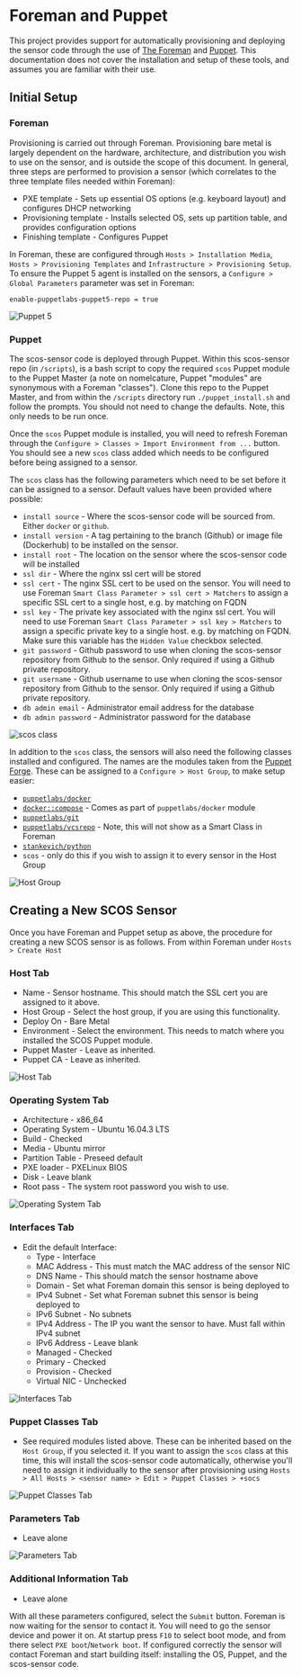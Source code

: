 # Foreman and Puppet
This project provides support for automatically provisioning and deploying the sensor code through the use of [The Foreman](https://www.theforeman.org) and [Puppet](https://puppet.com). This documentation does not cover the installation and setup of these tools, and assumes you are familiar with their use.

## Initial Setup

### Foreman

Provisioning is carried out through Foreman. Provisioning bare metal is largely dependent on the hardware, architecture, and distribution you wish to use on the sensor, and is outside the scope of this document. In general, three steps are performed to provision a sensor (which correlates to the three template files needed within Foreman):

* PXE template - Sets up essential OS options (e.g. keyboard layout) and configures DHCP networking
* Provisioning template - Installs selected OS, sets up partition table, and provides configuration options
* Finishing template - Configures Puppet

In Foreman, these are configured through `Hosts > Installation Media`, `Hosts > Provisioning Templates` and `Infrastructure > Provisioning Setup`. To ensure the Puppet 5 agent is installed on the sensors, a `Configure > Global Parameters` parameter was set in Foreman:

`enable-puppetlabs-puppet5-repo = true`

![Puppet 5](/docs/img/foreman_puppet5_parameter.png?raw=true)

### Puppet

The scos-sensor code is deployed through Puppet. Within this scos-sensor repo (in `/scripts`), is a bash script to copy the required `scos` Puppet module to the Puppet Master (a note on nomelcature, Puppet "modules" are synonymous with a Foreman "classes"). Clone this repo to the Puppet Master, and from within the `/scripts` directory run `./puppet_install.sh` and follow the prompts. You should not need to change the defaults. Note, this only needs to be run once.

Once the `scos` Puppet module is installed, you will need to refresh Foreman through the `Configure > Classes > Import Environment from ...` button. You should see a new `scos` class added which needs to be configured before being assigned to a sensor.

The `scos` class has the following parameters which need to be set before it can be assigned to a sensor. Default values have been provided where possible:

* `install source` -  Where the scos-sensor code will be sourced from. Either `docker` or `github`.
* `install version` - A tag pertaining to the branch (Github) or image file (Dockerhub) to be installed on the sensor.
* `install root` - The location on the sensor where the scos-sensor code will be installed
* `ssl dir` - Where the nginx ssl cert will be stored
* `ssl cert` - The nginx SSL cert to be used on the sensor. You will need to use Foreman `Smart Class Parameter > ssl cert > Matchers` to assign a specific SSL cert to a single host, e.g. by matching on FQDN
* `ssl key` - The private key associated with the nginx ssl cert. You will need to use Foreman `Smart Class Parameter > ssl key > Matchers` to assign a specific private key to a single host. e.g. by matching on FQDN. Make sure this variable has the `Hidden Value` checkbox selected.
* `git password` - Github password to use when cloning the scos-sensor repository from Github to the sensor. Only required if using a Github private repository.
* `git username` - Github username to use when cloning the scos-sensor repository from Github to the sensor. Only required if using a Github private repository.
* `db admin email` - Administrator email address for the database
* `db admin password` - Administrator password for the database

![scos class](/docs/img/foreman_scos_class.png?raw=true)

In addition to the `scos` class, the sensors will also need the following classes installed and configured. The names are the modules taken from the [Puppet Forge](https://forge.puppet.com). These can be assigned to a `Configure > Host Group`, to make setup easier:

* [`puppetlabs/docker`](https://forge.puppet.com/puppetlabs/docker)
* [`docker::compose`](https://forge.puppet.com/puppetlabs/docker) - Comes as part of `puppetlabs/docker` module
* [`puppetlabs/git`](https://forge.puppet.com/puppetlabs/git)
* [`puppetlabs/vcsrepo`](https://forge.puppet.com/puppetlabs/vcsrepo) - Note, this will not show as a Smart Class in Foreman
* [`stankevich/python`](https://forge.puppet.com/stankevich/python)
* `scos` - only do this if you wish to assign it to every sensor in the Host Group

![Host Group](/docs/img/foreman_host_group.png?raw=true)

## Creating a New SCOS Sensor

Once you have Foreman and Puppet setup as above, the procedure for creating a new SCOS sensor is as follows. From within Foreman under `Hosts > Create Host`

### Host Tab  
*  Name - Sensor hostname. This should match the SSL cert you are assigned to it above.  
*  Host Group - Select the host group, if you are using this functionality.  
*  Deploy On - Bare Metal
*  Environment - Select the environment. This needs to match where you installed the SCOS Puppet module.  
*  Puppet Master - Leave as inherited.  
*  Puppet CA - Leave as inherited. 

![Host Tab](/docs/img/foreman_host_tab.png?raw=true)

### Operating System Tab  
*  Architecture - x86_64  
*  Operating System - Ubuntu 16.04.3 LTS  
*  Build - Checked  
*  Media - Ubuntu mirror  
*  Partition Table - Preseed default  
*  PXE loader - PXELinux BIOS  
*  Disk - Leave blank  
*  Root pass - The system root password you wish to use.

![Operating System Tab](/docs/img/foreman_os_tab.png?raw=true)

### Interfaces Tab  
* Edit the default Interface:  
  * Type - Interface  
  *  MAC Address - This must match the MAC address of the sensor NIC  
  *  DNS Name - This should match the sensor hostname above  
  *  Domain - Set what Foreman domain this sensor is being deployed to  
  *  IPv4 Subnet - Set what Foreman subnet this sensor is being deployed to  
  *  IPv6 Subnet - No subnets  
  *  IPv4 Address - The IP you want the sensor to have. Must fall within IPv4 subnet  
  *  IPv6 Address - Leave blank  
  *  Managed - Checked  
  *  Primary - Checked  
  *  Provision - Checked  
  *  Virtual NIC - Unchecked  
  
![Interfaces Tab](/docs/img/foreman_interface_tab.png?raw=true)
      
### Puppet Classes Tab  
* See required modules listed above. These can be inherited based on the `Host Group`, if you selected it. If you want to assign the `scos` class at this time, this will install the scos-sensor code automatically, otherwise you'll need to assign it individually to the sensor after provisioning using `Hosts > All Hosts > <sensor name> > Edit > Puppet Classes > +socs`   

![Puppet Classes Tab](/docs/img/foreman_puppet_tab.png?raw=true)

### Parameters Tab  
* Leave alone

![Parameters Tab](/docs/img/foreman_parameters_tab.png?raw=true)
    
### Additional Information Tab  
* Leave alone  

With all these parameters configured, select the `Submit` button. Foreman is now waiting for the sensor to contact it. You will need to go the sensor device and power it on. At startup press `F10` to select boot mode, and from there select `PXE boot`/`Network boot`. If configured correctly the sensor will contact Foreman and start building itself: installing the OS, Puppet, and the scos-sensor code.
